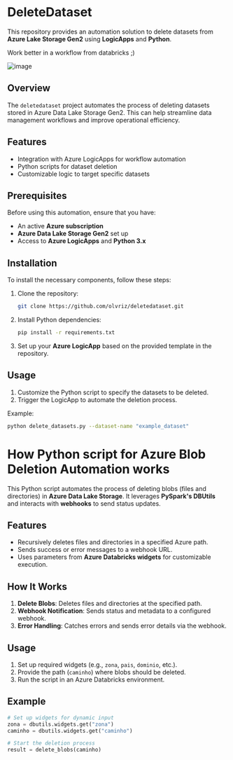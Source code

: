 # DeleteDataset

This repository provides an automation solution to delete datasets from **Azure Lake Storage Gen2** using **LogicApps** and **Python**.

Work better in a workflow from databricks ;) 

![image](https://github.com/user-attachments/assets/cdd6c13e-f52d-4d1e-9287-b493c81ab643)


## Overview

The `deletedataset` project automates the process of deleting datasets stored in Azure Data Lake Storage Gen2. This can help streamline data management workflows and improve operational efficiency.

## Features

- Integration with Azure LogicApps for workflow automation
- Python scripts for dataset deletion
- Customizable logic to target specific datasets

## Prerequisites

Before using this automation, ensure that you have:
- An active **Azure subscription**
- **Azure Data Lake Storage Gen2** set up
- Access to **Azure LogicApps** and **Python 3.x**

## Installation

To install the necessary components, follow these steps:

1. Clone the repository:
    ```bash
    git clone https://github.com/olvriz/deletedataset.git
    ```

2. Install Python dependencies:
    ```bash
    pip install -r requirements.txt
    ```

3. Set up your **Azure LogicApp** based on the provided template in the repository.

## Usage

1. Customize the Python script to specify the datasets to be deleted.
2. Trigger the LogicApp to automate the deletion process.

Example:
```bash
python delete_datasets.py --dataset-name "example_dataset"
```

# How Python script for Azure Blob Deletion Automation works

This Python script automates the process of deleting blobs (files and directories) in **Azure Data Lake Storage**. It leverages **PySpark's DBUtils** and interacts with **webhooks** to send status updates.

## Features

- Recursively deletes files and directories in a specified Azure path.
- Sends success or error messages to a webhook URL.
- Uses parameters from **Azure Databricks widgets** for customizable execution.

## How It Works

1. **Delete Blobs**: Deletes files and directories at the specified path.
2. **Webhook Notification**: Sends status and metadata to a configured webhook.
3. **Error Handling**: Catches errors and sends error details via the webhook.

## Usage

1. Set up required widgets (e.g., `zona`, `pais`, `dominio`, etc.).
2. Provide the path (`caminho`) where blobs should be deleted.
3. Run the script in an Azure Databricks environment.

## Example

```python
# Set up widgets for dynamic input
zona = dbutils.widgets.get("zona")
caminho = dbutils.widgets.get("caminho")

# Start the deletion process
result = delete_blobs(caminho)

